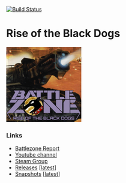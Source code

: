 [![Build Status](https://drone.faavne.no/api/badges/Heracles-Brigade/rotbd/status.svg)](https://drone.faavne.no/Heracles-Brigade/rotbd)

# Rise of the Black Dogs #
<img src="./src/rotbd.png" alt="Drawing" style="width: 200px;"/>

### Links
* [Battlezone Report](https://battlezone.report)
* [Youtube channel](https://www.youtube.com/channel/UCk2TNixtBnK6kAPfq5RamzA)  
* [Steam Group](http://steamcommunity.com/groups/HeraclesBrigade)  
* [Releases](https://media.faavne.no/rotbd/builds/releases) \[[latest](https://media.faavne.no/rotbd/builds/releases/rotbd_latest.zip)\]
* [Snapshots](https://media.faavne.no/rotbd/builds/branches/master) \[[latest](https://media.faavne.no/rotbd/builds/branches/master/rotbd_latest.zip)\]
